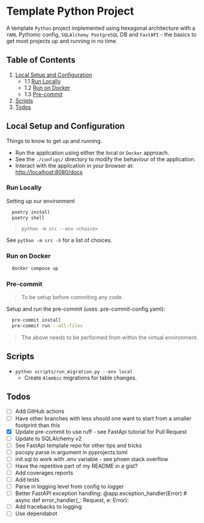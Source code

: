 # Template Python Project

A template `Python` project implemented using hexagonal architecture with a `YAML` Pythonic config, `SQLAlchemy PostgreSQL` DB and `FastAPI` - the basics to get most projects up and running in no time.

## Table of Contents

1. [Local Setup and Configuration](#local-setup-and-configuration)
    - 1.1 [Run Locally](#run-locally)
    - 1.2 [Run on Docker](#run-on-docker)
    - 1.3 [Pre-commit](#pre-commit)
2. [Scripts](#scripts)
3. [Todos](#todos)

## Local Setup and Configuration

Things to know to get up and running.

- Run the application using either the local or `Docker` approach.
- See the `./configs/` directory to modify the behaviour of the application.
- Interact with the application in your browser at: [http://localhost:8080/docs](http://localhost:8080/docs)

### Run Locally

Setting up our environment

```sh
  poetry install
  poetry shell
```

> `python -m src --env <choice>`

See `python -m src -h` for a list of choices.

### Run on Docker

```sh
  docker compose up
```

### Pre-commit

> To be setup before commiting any code.

Setup and run the pre-commit (uses .pre-commit-config.yaml):

```sh
  pre-commit install
  pre-commit run --all-files
```

> The above needs to be performed from within the virtual environment.

## Scripts

- `python scripts/run_migration.py --env local`
  - Create `Alembic` migrations for table changes.

## Todos

- [ ] Add GitHub actions
- [ ] Have other branches with less should one want to start from a smaller footprint than this
- [x] Update pre-commit to use ruff - see FastApi tutorial for Pull Request
- [ ] Update to SQLAlchemy v2
- [ ] See FastApi template repo for other tips and tricks
- [ ] pscopy parse in argument in pyprojects.toml
- [ ] init.sql to work with .env variable - see phoen stack overflow
- [ ] Have the repetitive part of my README in a gist?
- [ ] Add coverages reports
- [ ] Add tests
- [ ] Parse in logging level from config to logger
- [ ] Better FastAPI exception handling: @app.exception_handler(Error)  # async def error_handler(_: Request, e: Error):
- [ ] Add tracebacks to logging
- [ ] Use dependabot
